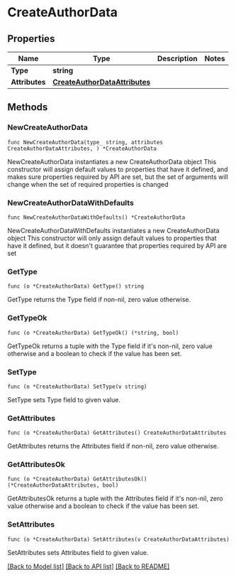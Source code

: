 # CreateAuthorData

## Properties

Name | Type | Description | Notes
------------ | ------------- | ------------- | -------------
**Type** | **string** |  | 
**Attributes** | [**CreateAuthorDataAttributes**](CreateAuthorDataAttributes.md) |  | 

## Methods

### NewCreateAuthorData

`func NewCreateAuthorData(type_ string, attributes CreateAuthorDataAttributes, ) *CreateAuthorData`

NewCreateAuthorData instantiates a new CreateAuthorData object
This constructor will assign default values to properties that have it defined,
and makes sure properties required by API are set, but the set of arguments
will change when the set of required properties is changed

### NewCreateAuthorDataWithDefaults

`func NewCreateAuthorDataWithDefaults() *CreateAuthorData`

NewCreateAuthorDataWithDefaults instantiates a new CreateAuthorData object
This constructor will only assign default values to properties that have it defined,
but it doesn't guarantee that properties required by API are set

### GetType

`func (o *CreateAuthorData) GetType() string`

GetType returns the Type field if non-nil, zero value otherwise.

### GetTypeOk

`func (o *CreateAuthorData) GetTypeOk() (*string, bool)`

GetTypeOk returns a tuple with the Type field if it's non-nil, zero value otherwise
and a boolean to check if the value has been set.

### SetType

`func (o *CreateAuthorData) SetType(v string)`

SetType sets Type field to given value.


### GetAttributes

`func (o *CreateAuthorData) GetAttributes() CreateAuthorDataAttributes`

GetAttributes returns the Attributes field if non-nil, zero value otherwise.

### GetAttributesOk

`func (o *CreateAuthorData) GetAttributesOk() (*CreateAuthorDataAttributes, bool)`

GetAttributesOk returns a tuple with the Attributes field if it's non-nil, zero value otherwise
and a boolean to check if the value has been set.

### SetAttributes

`func (o *CreateAuthorData) SetAttributes(v CreateAuthorDataAttributes)`

SetAttributes sets Attributes field to given value.



[[Back to Model list]](../README.md#documentation-for-models) [[Back to API list]](../README.md#documentation-for-api-endpoints) [[Back to README]](../README.md)


